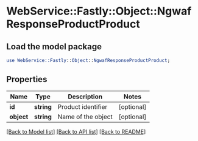 # WebService::Fastly::Object::NgwafResponseProductProduct

## Load the model package
```perl
use WebService::Fastly::Object::NgwafResponseProductProduct;
```

## Properties
Name | Type | Description | Notes
------------ | ------------- | ------------- | -------------
**id** | **string** | Product identifier | [optional] 
**object** | **string** | Name of the object | [optional] 

[[Back to Model list]](../README.md#documentation-for-models) [[Back to API list]](../README.md#documentation-for-api-endpoints) [[Back to README]](../README.md)


